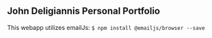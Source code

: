 ## John Deligiannis Personal Portfolio

This webapp utilizes emailJs: `$ npm install @emailjs/browser --save`